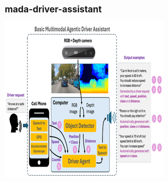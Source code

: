 # mada-driver-assistant



<img src="readme_files/esquema MADA.png" alt="MADA functional blocks" width="900" height="500" />
